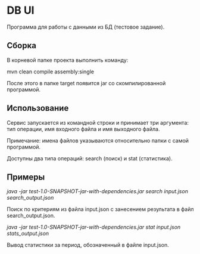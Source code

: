# DB UI
Программа для работы с данными из БД (тестовое задание).

## Сборка
В корневой папке проекта выполнить команду:

mvn clean compile assembly:single

После этого в папке target появится jar со скомпилированной программой.

## Использование
Сервис запускается из командной строки и принимает три аргумента: тип операции, имя входного файла и имя выходного файла.

Примечание: имена файлов указываются относительно папки с самой программой.

Доступны два типа операций: search (поиск) и stat (статистика).

## Примеры
*java -jar test-1.0-SNAPSHOT-jar-with-dependencies.jar search input.json search_output.json*

Поиск по критериям из файла input.json с занесением результата в файл search_output.json.

*java -jar test-1.0-SNAPSHOT-jar-with-dependencies.jar stat input.json stats_output.json*

Вывод статистики за период, обозначенный в файле input.json.
